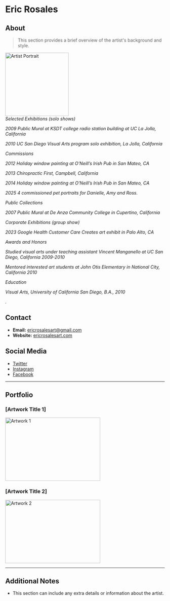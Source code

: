 
# Eric Rosales

## About

> This section provides a brief overview of the artist's background and style.

<p>
  <img src="image_url.jpg" alt="Artist Portrait" width="200" height="200">
  <br>
  <em>Selected Exhibitions (solo shows)

2009	Public Mural at KSDT college radio station building at UC La Jolla, California

2010	UC San Diego Visual Arts program solo exhibition, La Jolla, California

Commissions

2012	Holiday window painting at O’Neill’s Irish Pub in San Mateo, CA

2013	Chiropractic First, Campbell, California

2014 	Holiday window painting at O’Neill’s Irish Pub in San Mateo, CA

2025	4 commissioned pet portraits for Danielle, Amy and Ross.

Public Collections

2007	Public Mural at De Anza Community College in Cupertino, California

Corporate Exhibitions (group show)

2023	Google Health Customer Care Creates art exhibit in Palo Alto, CA

Awards and Honors

Studied visual arts under teaching assistant Vincent Manganello at UC San Diego, California 2009-2010

Mentored interested art students at John Otis Elementary in National City, California 2010

Education

Visual Arts, University of California San Diego, B.A., 2010

.</em>
</p>

## Contact

*   **Email:** [ericrosalesart@gmail.com](mailto:ericrosalesart@gmail.com)
*   **Website:** [ericrosalesart.com](https://ericrosalesart.com)

## Social Media

*   [Twitter](https://twitter.com/artist_twitter)
*   [Instagram](https://www.instagram.com/artist_instagram/)
*   [Facebook](https://www.facebook.com/artist_facebook)

---

## Portfolio

### [Artwork Title 1]

<p>
  <img src="artwork1_image_url.jpg" alt="Artwork 1" width="300" height="200">
</p>

### [Artwork Title 2]

<p>
  <img src="artwork2_image_url.jpg" alt="Artwork 2" width="300" height="200">
</p>

---

## Additional Notes

*   This section can include any extra details or information about the artist.
